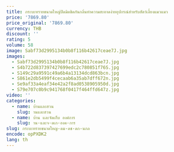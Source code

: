 ```yaml
---
title: กระบะทรายขนาดใหญ่ปิดมิดชิดกันกลิ่นทำความสะอาดง่ายอุปกรณ์สำหรับสัตว์เลี้ยงแมวแมว
price: '7869.80'
price_original: '7869.80'
currency: THB
discount: ''
rating: 5
volume: 58
image: Sabf73d2995134b0b8f116b42617ceae7J.jpg
images:
  - Sabf73d2995134b0b8f116b42617ceae7J.jpg
  - S4b722d837397427699edc2c780851f76S.jpg
  - S149c29a9591c49a6b4a13134dcd863bcn.jpg
  - S861e2db5499f4cecaab6a35ab7dff672n.jpg
  - Se9af33a4eaf34e42a2f8ad0538905950d.jpg
  - S79e707c0b9c941768f0417f464ffd647z.jpg
video: ''
categories:
  - name: บ้านและสวน
    slug: านและสวน
  - name: บ้าน และจัดเก็บ องค์การ
    slug: าน-และจ-ดเก-องค-การ
slug: กระบะทรายขนาดใหญ-ดม-ดช-ดก-นกล
encode: opPXDK2
lang: th
---
```

  